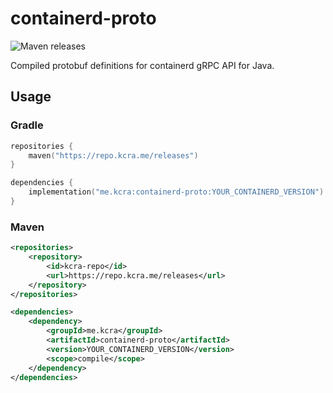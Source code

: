 # containerd-proto
![Maven releases](https://repo.kcra.me/api/badge/latest/releases/me/kcra/containerd-proto)  

Compiled protobuf definitions for containerd gRPC API for Java.

## Usage
### Gradle
```kotlin
repositories {
    maven("https://repo.kcra.me/releases")
}

dependencies {
    implementation("me.kcra:containerd-proto:YOUR_CONTAINERD_VERSION")
}
```

### Maven
```xml
<repositories>
    <repository>
        <id>kcra-repo</id>
        <url>https://repo.kcra.me/releases</url>
    </repository>
</repositories>

<dependencies>
    <dependency>
        <groupId>me.kcra</groupId>
        <artifactId>containerd-proto</artifactId>
        <version>YOUR_CONTAINERD_VERSION</version>
        <scope>compile</scope>
    </dependency>
</dependencies>
```